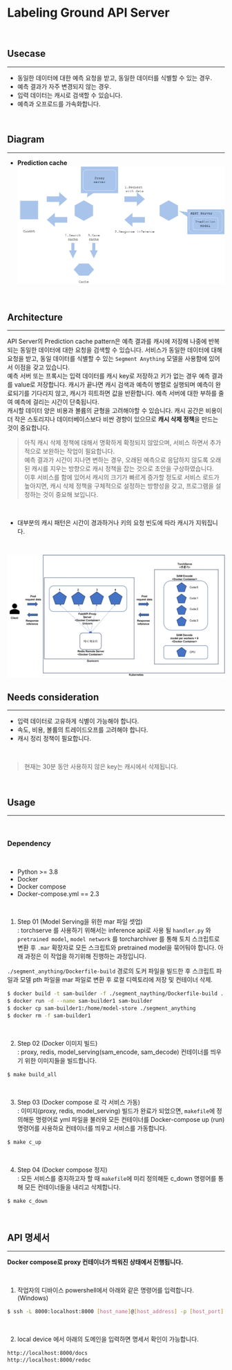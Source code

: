 # Labeling Ground API Server

<br>

## Usecase
---
- 동일한 데이터에 대한 예측 요청을 받고, 동일한 데이터를 식별할 수 있는 경우.
- 예측 결과가 자주 변경되지 않는 경우.
- 입력 데이터는 캐시로 검색할 수 있습니다.
- 예측과 오프로드를 가속화합니다.

<br>

## Diagram
---
- **Prediction cache**
![diagram](./assets/diagram.png)

<br>

## Architecture
---
API Server의 Prediction cache pattern은 예측 결과를 캐시에 저장해 나중에 반복되는 동일한 데이터에 대한 요청을 검색할 수 있습니다. 서비스가 동일한 데이터에 대해 요청을 받고, 동일 데이터를 식별할 수 있는 `Segment Anything` 모델을 사용함에 있어서 이점을 갖고 있습니다. <br>
예측 서버 또는 프록시는 입력 데이터를 캐시 key로 저장하고 키가 없는 경우 예측 결과를 value로 저장합니다. 캐시가 끝나면 캐시 검색과 예측이 병렬로 실행되며 예측이 완료되기를 기다리지 않고, 캐시가 히트하면 값을 반환합니다. 예측 서버에 대한 부하를 줄여 예측에 걸리는 시간이 단축됩니다. <br>
캐시할 데이터 양은 비용과 볼륨의 균형을 고려해야할 수 있습니다. 캐시 공간은 비용이 더 작은 스토리지나 데이터베이스보다 비싼 경향이 있으므로 **캐시 삭제 정책**을 만드는 것이 중요합니다.
> 아직 캐시 삭제 정책에 대해서 명확하게 확정되지 않았으며, 서비스 하면서 추가적으로 보완하는 작업이 필요합니다. <br>
> 예측 결과가 시간이 지나면 변하는 경우, 오래된 예측으로 응답하지 않도록 오래된 캐시를 지우는 방향으로 캐시 정책을 잡는 것으로 초안을 구상하였습니다. <br>
> 이후 서비스를 함에 있어서 캐시의 크기가 빠르게 증가할 정도로 서비스 로드가 높아지면, 캐시 삭제 정책을 구체적으로 설정하는 방향성을 갖고, 프로그램을 설정하는 것이 중요해 보입니다. 

<br>

- 대부분의 캐시 패턴은 시간이 경과하거나 키의 요청 빈도에 따라 캐시가 지워집니다.

<br>

![design-pattern.png](./assets/design-pattern.jpg)

## Needs consideration
---
- 입력 데이터로 고유하게 식별이 가능해야 합니다.
- 속도, 비용, 볼륨의 트레이드오프를 고려해야 합니다.
- 캐시 정리 정책이 필요합니다.

<br>

> 현재는 30분 동안 사용하지 않은 key는 캐시에서 삭제됩니다.

<br>

## Usage
---
<br>

### Dependency

<br>

- Python >= 3.8
- Docker
- Docker compose 
- Docker-compose.yml == 2.3

<br>

1. Step 01 (Model Serving을 위한 mar 파일 셋업) <br>
: torchserve 를 사용하기 위해서는 inference api로 사용 될 `handler.py` 와 `pretrained model`, `model network` 를 torcharchiver 를 통해 토치 스크립트로 변환 후 `.mar` 확장자로 모든 스크립트와 pretrained model을 묶어둬야 합니다. 아래 과정은 이 작업을 하기위해 진행하는 과정입니다.

`./segment_anything/Dockerfile-build` 경로의 도커 파일을 빌드한 후 스크립트 파일과 모델 pth 파일을 mar 파일로 변환 후 로컬 디렉토리에 저장 및 컨테이너 삭제.

```bash
$ docker build -t sam-builder -f ./segment_naything/Dockerfile-build .
$ docker run -d --name sam-builder1 sam-builder
$ docker cp sam-builder1:/home/model-store ./segment_anything
$ docker rm -f sam-builder1
```

<br>

2. Step 02 (Docker 이미지 빌드) <br>
: proxy, redis, model_serving(sam_encode, sam_decode) 컨테이너를 띄우기 위한 이미지들을 빌드합니다.

```bash
$ make build_all
```

<br>

3. Step 03 (Docker compose 로 각 서비스 가동) <br>
: 이미지(proxy, redis, model_serving) 빌드가 완료가 되었으면, `makefile`에 정의해둔 명령어로 yml 파일을 불러와 모든 컨테이너를 Docker-compose up (run) 명령어를 사용하요 컨테이너를 띄우고 서비스를 가동합니다.

```bash
$ make c_up
```

<br>

4. Step 04 (Docker compose 정지) <br>
: 모든 서비스를 중지하고자 할 때 `makefile`에 미리 정의해둔 c_down 명령어를 통해 모든 컨테이너들을 내리고 삭제합니다.

```bash
$ make c_down
```

<br>

## API 명세서
--- 
**Docker compose로 proxy 컨테이너가 띄워진 상태에서 진행됩니다.**

<br>

1. 작업자의 디바이스 powershell에서 아래와 같은 명령어를 입력합니다. (Windows)
```bash
$ ssh -L 8000:localhost:8000 [host_name]@[host_address] -p [host_port]
```

<br>

2. local device 에서 아래의 도메인을 입력하면 명세서 확인이 가능합니다.
```
http://localhost:8000/docs
http://localhost:8000/redoc
```
